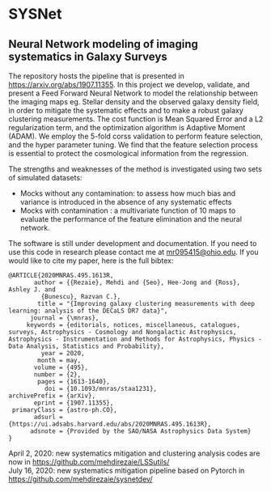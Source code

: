 # SYSNet
## Neural Network modeling of imaging systematics in Galaxy Surveys
The repository hosts the pipeline that is presented in https://arxiv.org/abs/1907.11355. In this project we develop, validate, and present a Feed Forward Neural Network to model the relationship between the imaging maps eg. Stellar density and the observed galaxy density field, in order to mitigate the systematic effects and to make a robust galaxy clustering measurements. The cost function is Mean Squared Error and a L2 regularization term, and the optimization algorithm is Adaptive Moment (ADAM). We employ the 5-fold corss validation to perform feature selection, and the hyper parameter tuning. We find that the feature selection process is essential to protect the cosmological information from the regression. 

The strengths and weaknesses of the method is investigated using two sets of simulated datasets:

* Mocks without any contamination: to assess how much bias and variance is introduced in the absence of any systematic effects
* Mocks with contamination : a multivariate function of 10 maps to evaluate the performance of the feature elimination and the neural network.

The software is still under development and documentation. If you need to use this code in research please contact me at mr095415@ohio.edu. If you would like to cite my paper, here is the full bibtex:
```
@ARTICLE{2020MNRAS.495.1613R,
       author = {{Rezaie}, Mehdi and {Seo}, Hee-Jong and {Ross}, Ashley J. and
         {Bunescu}, Razvan C.},
        title = "{Improving galaxy clustering measurements with deep learning: analysis of the DECaLS DR7 data}",
      journal = {\mnras},
     keywords = {editorials, notices, miscellaneous, catalogues, surveys, Astrophysics - Cosmology and Nongalactic Astrophysics, Astrophysics - Instrumentation and Methods for Astrophysics, Physics - Data Analysis, Statistics and Probability},
         year = 2020,
        month = may,
       volume = {495},
       number = {2},
        pages = {1613-1640},
          doi = {10.1093/mnras/staa1231},
archivePrefix = {arXiv},
       eprint = {1907.11355},
 primaryClass = {astro-ph.CO},
       adsurl = {https://ui.adsabs.harvard.edu/abs/2020MNRAS.495.1613R},
      adsnote = {Provided by the SAO/NASA Astrophysics Data System}
}
```

April 2, 2020: new systematics mitigation and clustering analysis codes are now in https://github.com/mehdirezaie/LSSutils/           
July 16, 2020: new systematics mitigation pipeline based on Pytorch in https://github.com/mehdirezaie/sysnetdev/
